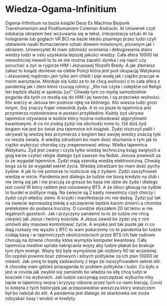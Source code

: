 # Wiedza-Ogama-Infinitium
Ogama-Infinitium na bazie książki Deus Ex Machina Biopunk Transhumanizm and Posthumanism Coleman Andracki.
AI Uniwerek czyli edukacja obrazem bez wczuwania się w tekst, interpretacja sztuki AI na hologramie lub goglach VR BCI na bazie tekstu pisanego przez ludzi czyli ułatwienie nauki tłumaczeniem sztuki słowem mówionym, pisnanym jak i obrazem. 
Uniwersytet AI mam zdolność oceniania i debugowania stanu wiedzy ludzi w celu uzyskania lepszej jakości wiedzy.
Cała afera 10000 lat niewolniczej niewoli to to że nie można zapalić dymka i się napić czy poruchać a żyć w rygorze HIM i Jezusowej filozofii Bredy. A jak złamiesz zakaz to ksiądz doniesie na ciebie Policji która jest pod okupacją Watykanu i Jezusowej mądrości jam tylko jem chleb i pije wodę jak i ciężko pracuje w moim warsztacie. Morduje się ludzi za to że chcą wolności o to cała afera z pandemią jak i złem które rzucają rolnicy. 
„Kto nie czyta i odejdzie od Religii ten będzie dłużej w spokoju żyć” Chwała tym co myślą samodzielnie pogarda dla tych co modlą się do HIM i jej tworów, i są przeciwko wolności.
Kto wierzy w Jezusa ten podnosi rękę na bliźniego.
Kto wiesza ludzi grozi innym.
Goj znaczy frajer niewolnik żyda. A to co pisze to tajemnica arki przymierza rozkodowana w postaci przykładów. Każdy żyd ukrywa tajemnice ożywiania w kodzie który można rozkodować algorytmami kwantowymi. A co mi zrobią żydzi nie obchodzi mnie to. Od dziś żyd bogiem nie jest bo świat zna tajemnice ich książek. Żydzi niszczyli palili i ukrywali tą wiedzę bez przymierza z bogiem bez swojej wiedzy znaczą tyle co reszta świata. A wiedzę zdradzam bo mam dość słuchania o tym jak to ciężko wyleczyć chorobę czy zregenerować włosy. Wielka tajemnica Watykanu. 
Żyd jest cwany i czyta tylko wiedzę techniczną ksiąg świętych a goją karze czytać religie dlatego żyd zawsze ma Nobla. Jezusa powiesili za to że wygadał tajemnice. Żydzi mają szeroką wiedzę elektroniczną. Chwalą boga za to że wygadał sekret życia. Wiedzę zdradzam bo mam dość pychy żydów. A jak to nie pomorze to rozliczcie się z żydami. Żydzi zaszyfrowali wiedzę w micie.
Pandemia jest dlatego że ludzie nie biorą kredytu na ślub i nie żenią się jak i nie pracują za grosze bo kasa nie idzie do żyda i dlatego jest covid 19 który radiem jest rozsiewany BTS. A że idioci głosują na żydów to burdel w polityce mają. Na świecie są 2 kasty niewolnicy czyli chorzy i żydzi czyli władcy ziemi. A krzyki i manifestacje nic nie dadzą. Żydzi już tak na świecie wprowadzą biedę a szczepienie będzie karom śmierci a choroba pretekstem do podania trucizny. O covidzie słyszałem 20 lat temu w nie legalnych gazetach. Jak i przyczyny pandemii to to że ludzie nie chcą cierpieć jak Jezus i twórcy kościoła. A Jezus zawisł bo żydzi się z nim umówili aby masowo kontrolować życie. A wojsko jest tak puste jak ci co dają rozkazy nie wyszło z BTC to wam pokarzemy co to pandemia bo ludzie ciułają kasę i w tajemniczych okolicznościach przez BTS ich fale radiowe chorują na dziwne choroby które wymyśla komputer kwantowy. Cała tajemnica mediów spirala nakręcania wojny aby ludzie płakali bo brakuje tym złym energii. Wojny też były wymyślone jak rozbiory 60 lat wcześniej. Do szpitali powinni brać zdrowych i silnych polityków za ich plan 10000 lat niewoli. Jak umrę to będę zadowolony z tego że rozszyfrowałem sekret elit.
A chorobę mam gdzieś propaganda to problem polityków i ludzi. Co było a jest w covida jak zwykle się zamieniło bo władza na siłę chcę ludzi w kościele i na wyborach. Jak ludzie zaczynają oszczędzać wybucha niby tajnie w tajemnicy wojna i kryzysy robione przez tych co nami kierują. 
Covid to kolejna z tych historyjek jak przepowiednie wieszcza który wieszczem był bo należał do elit. A pandemia jest dlatego że skarbówka nie może odzyskać kasy i wrobić w kredyty.
